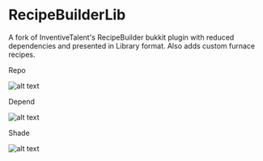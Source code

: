 # RecipeBuilderLib

A fork of InventiveTalent's RecipeBuilder bukkit plugin with reduced dependencies
and presented in Library format. Also adds custom furnace recipes.

Repo

![alt text](https://image.prntscr.com/image/ACAlOFSlQdmzzCd3kogVXA.png "Repo")

Depend

![alt text](https://image.prntscr.com/image/5WWIqN9LTLKj6XurHOh3MA.png "Depend")

Shade

![alt text](https://image.prntscr.com/image/E3lQBHUvSUyl5WgZlJ3Viw.png "Shade")